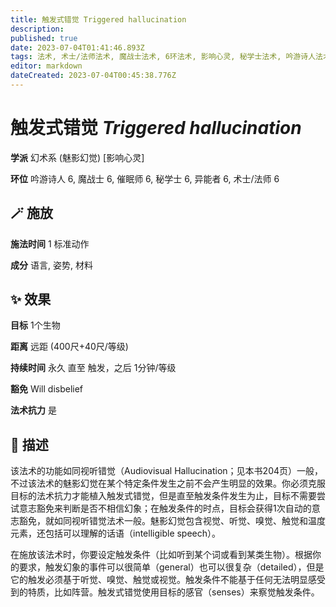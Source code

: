 ```yaml
---
title: 触发式错觉 Triggered hallucination
description: 
published: true
date: 2023-07-04T01:41:46.893Z
tags: 法术, 术士/法师法术, 魔战士法术, 6环法术, 影响心灵, 秘学士法术, 吟游诗人法术, 异能者法术, 催眠师法术, 幻术系, 魅影幻觉
editor: markdown
dateCreated: 2023-07-04T00:45:38.776Z
---
```


# **触发式错觉** *Triggered hallucination*

**学派** 幻术系 (魅影幻觉) \[影响心灵\] 

**环位** 吟游诗人 6, 魔战士 6, 催眠师 6, 秘学士 6, 异能者 6, 术士/法师 6

## 🪄 施放

**施法时间** 1 标准动作

**成分** 语言, 姿势, 材料

## ✨ 效果 

**目标** 1个生物 

**距离** 远距 (400尺+40尺/等级)  

**持续时间** 永久 直至 触发，之后 1分钟/等级 

**豁免** Will disbelief

**法术抗力** 是

## 📖 描述

该法术的功能如同视听错觉（Audiovisual Hallucination；见本书204页）一般，不过该法术的魅影幻觉在某个特定条件发生之前不会产生明显的效果。你必须克服目标的法术抗力才能植入触发式错觉，但是直至触发条件发生为止，目标不需要尝试意志豁免来判断是否不相信幻象；在触发条件的时点，目标会获得1次自动的意志豁免，就如同视听错觉法术一般。魅影幻觉包含视觉、听觉、嗅觉、触觉和温度元素，还包括可以理解的话语（intelligible speech）。

在施放该法术时，你要设定触发条件（比如听到某个词或看到某类生物）。根据你的要求，触发幻象的事件可以很简单（general）也可以很复杂（detailed），但是它的触发必须基于听觉、嗅觉、触觉或视觉。触发条件不能基于任何无法明显感受到的特质，比如阵营。触发式错觉使用目标的感官（senses）来察觉触发条件。
    